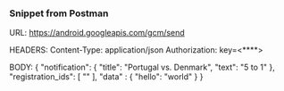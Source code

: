 ### Snippet from Postman

URL: https://android.googleapis.com/gcm/send

HEADERS:
    Content-Type: application/json
    Authorization: key=<****>

BODY:
    {
        "notification": {
            "title": "Portugal vs. Denmark",
            "text": "5 to 1"
        },
        "registration_ids": [
            "<id from Chrome console>"
        ],
        "data" : {
            "hello": "world"
        }
    }
